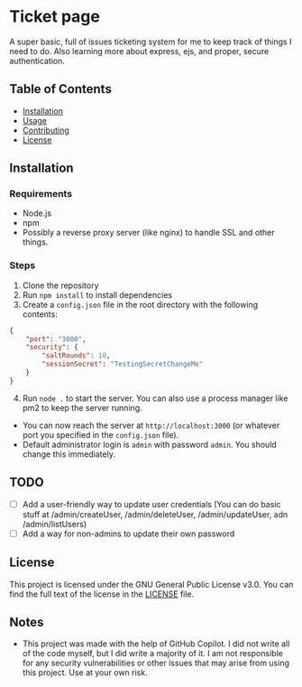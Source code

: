 # Ticket page

A super basic, full of issues ticketing system for me to keep track of things I need to do. Also learning more about express, ejs, and proper, secure authentication.

## Table of Contents

- [Installation](#installation)
- [Usage](#usage)
- [Contributing](#contributing)
- [License](#license)

## Installation

### Requirements
- Node.js
- npm
- Possibly a reverse proxy server (like nginx) to handle SSL and other things.

### Steps
1. Clone the repository
2. Run `npm install` to install dependencies
3. Create a `config.json` file in the root directory with the following contents:
```json
{
	"port": "3000",
	"security": {
		"saltRounds": 10,
		"sessionSecret": "TestingSecretChangeMe"
	}
}
```
4. Run `node .` to start the server. You can also use a process manager like pm2 to keep the server running.

- You can now reach the server at `http://localhost:3000` (or whatever port you specified in the `config.json` file).
- Default administrator login is `admin` with password `admin`. You should change this immediately.

## TODO

- [ ] Add a user-friendly way to update user credentials (You can do basic stuff at /admin/createUser, /admin/deleteUser, /admin/updateUser, adn /admin/listUsers)
- [ ] Add a way for non-admins to update their own password

## License
This project is licensed under the GNU General Public License v3.0. You can find the full text of the license in the [LICENSE](./LICENSE) file.

## Notes

- This project was made with the help of GitHub Copilot. I did not write all of the code myself, but I did write a majority of it. I am not responsible for any security vulnerabilities or other issues that may arise from using this project. Use at your own risk.